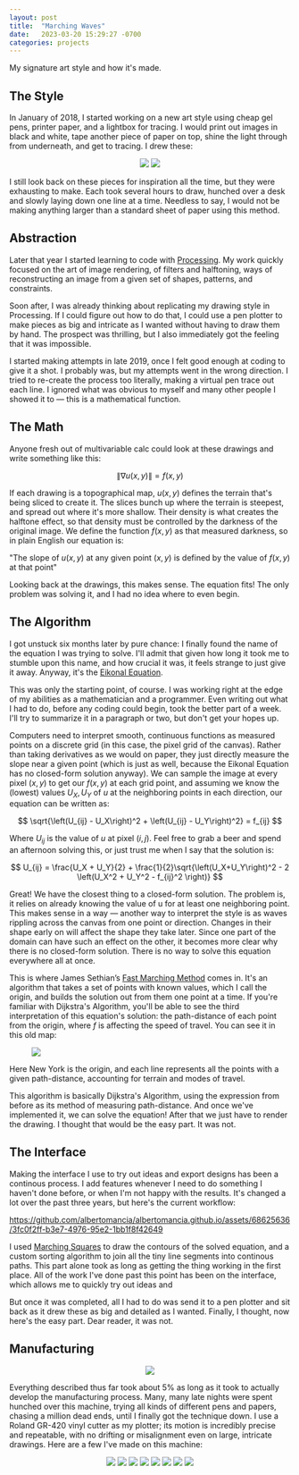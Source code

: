 ```yaml
---
layout: post
title:  "Marching Waves"
date:   2023-03-20 15:29:27 -0700
categories: projects
---
```


My signature art style and how it's made.

## The Style

In January of 2018, I started working on a new art style using cheap gel pens, printer paper, and a lightbox for tracing. I would print out images in black and white, tape another piece of paper on top, shine the light through from underneath, and get to tracing. I drew these:

<p align="center">
  <img src="/assets/Marching Waves/portrait.png" width="full">
  <img src="/assets/Marching Waves/ellie.png" width="full/2">
</p>

I still look back on these pieces for inspiration all the time, but they were exhausting to make. Each took several hours to draw, hunched over a desk and slowly laying down one line at a time. Needless to say, I would not be making anything larger than a standard sheet of paper using this method.

## Abstraction

Later that year I started learning to code with [Processing](https://processing.org). My work quickly focused on the art of image rendering, of filters and halftoning, ways of reconstructing an image from a given set of shapes, patterns, and constraints.

Soon after, I was already thinking about replicating my drawing style in Processing. If I could figure out how to do that, I could use a pen plotter to make pieces as big and intricate as I wanted without having to draw them by hand. The prospect was thrilling, but I also immediately got the feeling that it was impossible.

I started making attempts in late 2019, once I felt good enough at coding to give it a shot. I probably was, but my attempts went in the wrong direction. I tried to re-create the process too literally, making a virtual pen trace out each line. I ignored what was obvious to myself and many other people I showed it to — this is a mathematical function.

## The Math

Anyone fresh out of multivariable calc could look at these drawings and write something like this:

$$ \|\nabla u(x,y)\| = f(x,y) $$

If each drawing is a topographical map, $u(x,y)$ defines the terrain that's being sliced to create it. The slices bunch up where the terrain is steepest, and spread out where it's more shallow. Their density is what creates the halftone effect, so that density must be controlled by the darkness of the original image. We define the function $f(x,y)$ as that measured darkness, so in plain English our equation is:

"The slope of $u(x,y)$ at any given point $(x,y)$ is defined by the value of $f(x,y)$ at that point"

Looking back at the drawings, this makes sense. The equation fits! The only problem was solving it, and I had no idea where to even begin.

## The Algorithm

I got unstuck six months later by pure chance: I finally found the name of the equation I was trying to solve. I'll admit that given how long it took me to stumble upon this name, and how crucial it was, it feels strange to just give it away. Anyway, it's the [Eikonal Equation](https://en.wikipedia.org/wiki/Eikonal_equation).

This was only the starting point, of course. I was working right at the edge of my abilities as a mathematician and a programmer. Even writing out what I had to do, before any coding could begin, took the better part of a week. I'll try to summarize it in a paragraph or two, but don't get your hopes up.

Computers need to interpret smooth, continuous functions as measured points on a discrete grid (in this case, the pixel grid of the canvas).  Rather than taking derivatives as we would on paper, they just directly measure the slope near a given point (which is just as well, because the Eikonal Equation has no closed-form solution anyway). We can sample the image at every pixel $(x,y)$ to get our $f(x,y)$ at each grid point, and assuming we know the (lowest) values $U_X ,U_Y$ of $u$ at the neighboring points in each direction, our equation can be written as:

$$ \sqrt{\left(U_{ij} - U_X\right)^2 + \left(U_{ij} - U_Y\right)^2} = f_{ij} $$

Where $U_{ij}$  is the value of $u$ at pixel $(i,j)$. Feel free to grab a beer and spend an afternoon solving this, or just trust me when I say that the solution is:

$$ U_{ij} = \frac{U_X + U_Y}{2} + \frac{1}{2}\sqrt{\left(U_X+U_Y\right)^2 - 2 \left(U_X^2 + U_Y^2 - f_{ij}^2 \right)} $$

Great! We have the closest thing to a closed-form solution. The problem is, it relies on already knowing the value of u for at least one neighboring point. This makes sense in a way — another way to interpret the style is as waves rippling across the canvas from one point or direction. Changes in their shape early on will affect the shape they take later. Since one part of the domain can have such an effect on the other, it becomes more clear why there is no closed-form solution. There is no way to solve this equation everywhere all at once.

This is where James Sethian’s [Fast Marching Method](https://math.berkeley.edu/~sethian/2006/Explanations/fast_marching_explain.html) comes in. It's an algorithm that takes a set of points with known values, which I call the origin, and builds the solution out from them one point at a time. If you're familiar with Dijkstra's Algorithm, you'll be able to see the third interpretation of this equation's solution: the path-distance of each point from the origin, where $f$ is affecting the speed of travel. You can see it in this old map:

<p align="center">
  <figure>
    <img src="/assets/Marching Waves/map.png" width="full">
  </figure>
  <figcaption>
    Here New York is the origin, and each line represents all the points with a given path-distance, accounting for terrain and modes of travel.
  </figcaption>
</p>

This algorithm is basically Dijkstra's Algorithm, using the expression from before as its method of measuring path-distance. And once we've implemented it, we can solve the equation! After that we just have to render the drawing. I thought that would be the easy part. It was not.

## The Interface

Making the interface I use to try out ideas and export designs has been a continous process. I add features whenever I need to do something I haven't done before, or when I'm not happy with the results. It's changed a lot over the past three years, but here's the current workflow:



https://github.com/albertomancia/albertomancia.github.io/assets/68625636/3fc0f2ff-b3e7-4976-95e2-1bb1f8f42649



I used [Marching Squares](https://en.wikipedia.org/wiki/Marching_squares) to draw the contours of the solved equation, and a custom sorting algorithm to join all the tiny line segments into continous paths. This part alone took as long as getting the thing working in the first place. All of the work I've done past this point has been on the interface, which allows me to quickly try out ideas and 



But once it was completed, all I had to do was send it to a pen plotter and sit back as it drew these as big and detailed as I wanted. Finally, I thought, now here's the easy part. Dear reader, it was not.

## Manufacturing

<p align="center">
  <img src="/assets/Marching Waves/plotting.gif" width="full">
</p>

Everything described thus far took about 5% as long as it took to actually develop the manufacturing process. Many, many late nights were spent hunched over this machine, trying all kinds of different pens and papers, chasing a million dead ends, until I finally got the technique down. I use a Roland GR-420 vinyl cutter as my plotter; its motion is incredibly precise and repeatable, with no drifting or misalignment even on large, intricate drawings. Here are a few I've made on this machine:

<p align="center">
  <img src="/assets/Marching Waves/shades1.png" width="full">
  <img src="/assets/Marching Waves/shades2.png" width="full">
  <img src="/assets/Marching Waves/shades3.png" width="full">

  <img src="/assets/Marching Waves/hand1.png" width="full">
  <img src="/assets/Marching Waves/hand2.png" width="full">
  <img src="/assets/Marching Waves/nipsey1.png" width="full">
  <img src="/assets/Marching Waves/nipsey2.png" width="full">
  <img src="/assets/Marching Waves/nipsey3.png" width="full">
</p>
